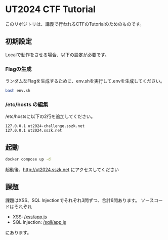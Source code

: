 # UT2024 CTF Tutorial

このリポジトリは、講義で行われるCTFのTutorialのためのものです。

## 初期設定

Localで動作をさせる場合、以下の設定が必要です。

### Flagの生成
ランダムなFlagを生成するために、env.shを実行して.envを生成してください。

```sh
bash env.sh
```

### /etc/hosts の編集

/etc/hostsに以下の2行を追加してください。

```
127.0.0.1 ut2024-challenge.sszk.net
127.0.0.1 ut2024.sszk.net
```

## 起動

```sh
docker compose up -d
```

起動後、http://ut2024.sszk.net にアクセスしてください

## 課題

課題はXSS、SQL Injectionでそれぞれ3問ずつ、合計6問あります。
ソースコードはそれぞれ

- XSS: [/xss/app.js](/xss/app.js)
- SQL Injection: [/sqli/app.js](/sqli/app.js)

にあります。